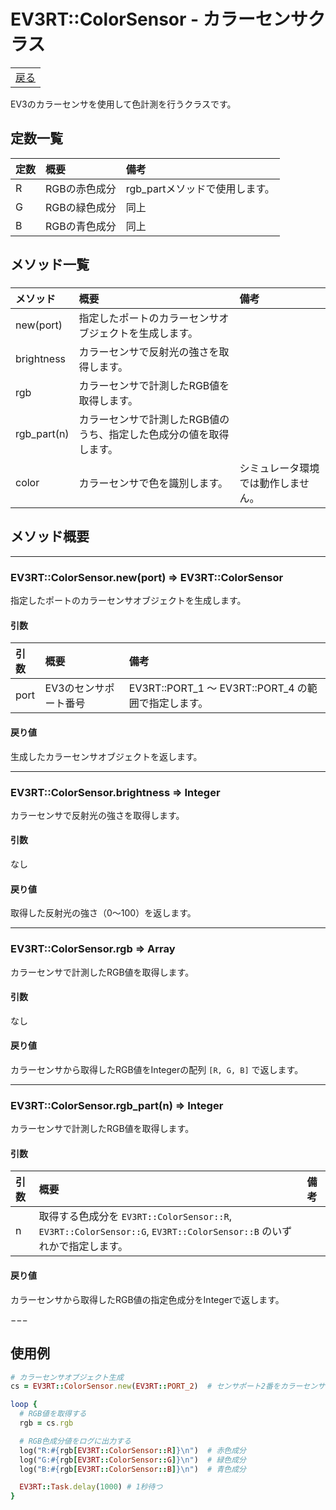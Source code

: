 # EV3RT::ColorSensor - カラーセンサクラス

<table width="100%"><tr><td align="right"><a href="README.md">戻る</a></td></tr></table>

EV3のカラーセンサを使用して色計測を行うクラスです。

## 定数一覧

|定数|概要|備考|
|:--|:--|:--|
|R|RGBの赤色成分|rgb_partメソッドで使用します。|
|G|RGBの緑色成分|同上|
|B|RGBの青色成分|同上|

## メソッド一覧

### 

|メソッド|概要|備考|
|:--|:--|:--|
|new(port)|指定したポートのカラーセンサオブジェクトを生成します。||
|brightness|カラーセンサで反射光の強さを取得します。||
|rgb|カラーセンサで計測したRGB値を取得します。||
|rgb_part(n)|カラーセンサで計測したRGB値のうち、指定した色成分の値を取得します。||
|color|カラーセンサで色を識別します。|シミュレータ環境では動作しません。|

## メソッド概要

---

### EV3RT::ColorSensor.new(port) => EV3RT::ColorSensor

指定したポートのカラーセンサオブジェクトを生成します。

#### 引数

|引数|概要|備考|
|:--|:--|:--|
|port|EV3のセンサポート番号|EV3RT::PORT_1 〜 EV3RT::PORT_4 の範囲で指定します。|

#### 戻り値

生成したカラーセンサオブジェクトを返します。

---

### EV3RT::ColorSensor.brightness => Integer

カラーセンサで反射光の強さを取得します。

#### 引数

なし

#### 戻り値

取得した反射光の強さ（0〜100）を返します。

---

### EV3RT::ColorSensor.rgb => Array

カラーセンサで計測したRGB値を取得します。

#### 引数

なし

#### 戻り値

カラーセンサから取得したRGB値をIntegerの配列 `[R, G, B]` で返します。

---

### EV3RT::ColorSensor.rgb_part(n) => Integer

カラーセンサで計測したRGB値を取得します。

#### 引数

|引数|概要|備考|
|:--|:--|:--|
|n|取得する色成分を `EV3RT::ColorSensor::R`, `EV3RT::ColorSensor::G`, `EV3RT::ColorSensor::B` のいずれかで指定します。||

#### 戻り値

カラーセンサから取得したRGB値の指定色成分をIntegerで返します。

−−−

## 使用例

```ruby
# カラーセンサオブジェクト生成
cs = EV3RT::ColorSensor.new(EV3RT::PORT_2)  # センサポート2番をカラーセンサとして使用する

loop {
  # RGB値を取得する
  rgb = cs.rgb

  # RGB色成分値をログに出力する
  log("R:#{rgb[EV3RT::ColorSensor::R]}\n")  # 赤色成分
  log("G:#{rgb[EV3RT::ColorSensor::G]}\n")  # 緑色成分
  log("B:#{rgb[EV3RT::ColorSensor::B]}\n")  # 青色成分

  EV3RT::Task.delay(1000) # 1秒待つ
}
```

